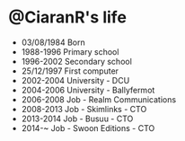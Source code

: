 @CiaranR's life
===============

- 03/08/1984 Born
- 1988-1996 Primary school
- 1996-2002 Secondary school
- 25/12/1997 First computer
- 2002-2004 University - DCU
- 2004-2006 University - Ballyfermot
- 2006-2008 Job - Realm Communications
- 2008-2013 Job - Skimlinks - CTO
- 2013-2014 Job - Busuu - CTO
- 2014-~ Job - Swoon Editions - CTO
